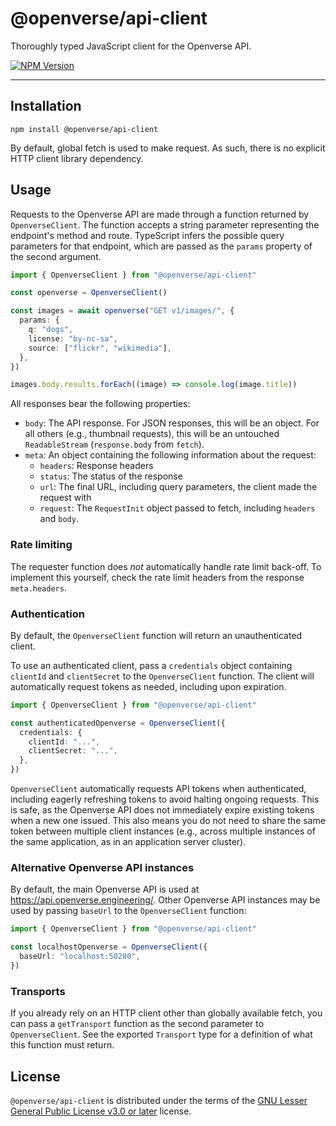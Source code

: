 # @openverse/api-client

Thoroughly typed JavaScript client for the Openverse API.

[![NPM Version](https://img.shields.io/npm/v/%40openverse%2Fapi-client)](https://www.npmjs.com/package/@openverse/api-client)

---

## Installation

```console
npm install @openverse/api-client
```

By default, global fetch is used to make request. As such, there is no explicit
HTTP client library dependency.

## Usage

Requests to the Openverse API are made through a function returned by
`OpenverseClient`. The function accepts a string parameter representing the
endpoint's method and route. TypeScript infers the possible query parameters for
that endpoint, which are passed as the `params` property of the second argument.

```ts
import { OpenverseClient } from "@openverse/api-client"

const openverse = OpenverseClient()

const images = await openverse("GET v1/images/", {
  params: {
    q: "dogs",
    license: "by-nc-sa",
    source: ["flickr", "wikimedia"],
  },
})

images.body.results.forEach((image) => console.log(image.title))
```

All responses bear the following properties:

- `body`: The API response. For JSON responses, this will be an object. For all
  others (e.g., thumbnail requests), this will be an untouched `ReadableStream`
  (`response.body` from `fetch`).
- `meta`: An object containing the following information about the request:
  - `headers`: Response headers
  - `status`: The status of the response
  - `url`: The final URL, including query parameters, the client made the
    request with
  - `request`: The `RequestInit` object passed to fetch, including `headers` and
    `body`.

### Rate limiting

The requester function does _not_ automatically handle rate limit back-off. To
implement this yourself, check the rate limit headers from the response
`meta.headers`.

### Authentication

By default, the `OpenverseClient` function will return an unauthenticated
client.

To use an authenticated client, pass a `credentials` object containing
`clientId` and `clientSecret` to the `OpenverseClient` function. The client will
automatically request tokens as needed, including upon expiration.

```ts
import { OpenverseClient } from "@openverse/api-client"

const authenticatedOpenverse = OpenverseClient({
  credentials: {
    clientId: "...",
    clientSecret: "...",
  },
})
```

`OpenverseClient` automatically requests API tokens when authenticated,
including eagerly refreshing tokens to avoid halting ongoing requests. This is
safe, as the Openverse API does not immediately expire existing tokens when a
new one issued. This also means you do not need to share the same token between
multiple client instances (e.g., across multiple instances of the same
application, as in an application server cluster).

### Alternative Openverse API instances

By default, the main Openverse API is used at
https://api.openverse.engineering/. Other Openverse API instances may be used by
passing `baseUrl` to the `OpenverseClient` function:

```ts
import { OpenverseClient } from "@openverse/api-client"

const localhostOpenverse = OpenverseClient({
  baseUrl: "localhost:50280",
})
```

### Transports

If you already rely on an HTTP client other than globally available fetch, you
can pass a `getTransport` function as the second parameter to `OpenverseClient`.
See the exported `Transport` type for a definition of what this function must
return.

## License

`@openverse/api-client` is distributed under the terms of the
[GNU Lesser General Public License v3.0 or later](https://spdx.org/licenses/LGPL-3.0-or-later.html)
license.
